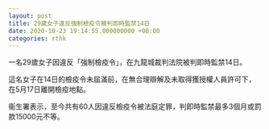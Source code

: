```yaml
---
layout: post
title: 29歲女子違反強制檢疫令被判即時監禁14日
date: 2020-10-23 19:14:55.000000000 +08:00
categories: rthk
---
```


一名29歲女子因違反「強制檢疫令」，在九龍城裁判法院被判即時監禁14日。
 
這名女子在14日的檢疫令未屆滿前，在無合理辯解及未取得獲授權人員許可下，在5月17日離開檢疫地點。
 
衞生署表示，至今共有60人因違反檢疫令被法庭定罪，判即時監禁最多3個月或罰款15000元不等。
